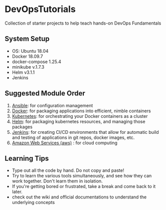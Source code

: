 # DevOpsTutorials
Collection of starter projects to help teach hands-on DevOps Fundamentals

## System Setup
  * OS: Ubuntu 18.04
  * Docker 18.09.7
  * docker-compose 1.25.4
  * minikube v.1.7.3
  * Helm v3.1.1
  * Jenkins
  

## Suggested Module Order
  1. [Ansible](/Ansible): for configuration management
  1. [Docker](/docker): for packaging applications into efficient, nimble containers
  1. [Kubernetes](/kubernetes): for orchestrating your Docker containers as a cluster
  1. [Helm](/helm): for packaging kubernetes resources, and managing those packages
  1. [Jenkins](/Jenkins): for creating CI/CD environments that allow for automatic build and testing of applications in git repos, docker images, etc.
  1. [Amazon Web Services (aws)](/aws) : for cloud computing
  
## Learning Tips
  * Type out all the code by hand. Do not copy and paste!
  * Try to learn the various tools simultaneously, and see how they can work together. Don't learn them in isolation.
  * If you're getting bored or frustrated, take a break and come back to it later.
  * check out the wiki and official documentations to understand the underlying concepts
